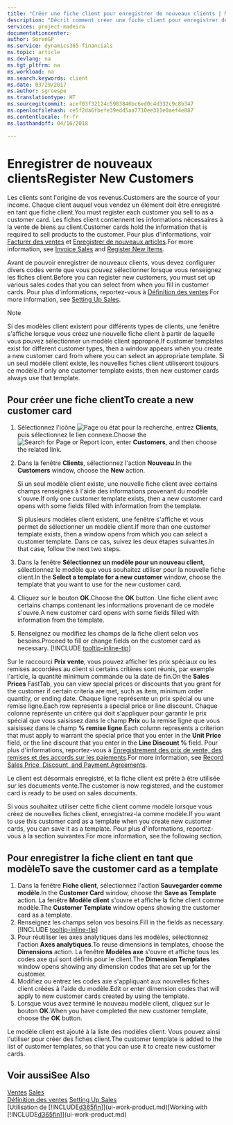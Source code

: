 ```yaml
---
title: "Créer une fiche client pour enregistrer de nouveaux clients | Microsoft Docs"
description: "Décrit comment créer une fiche client pour enregistrer des informations sur chaque nouveau client ou client auquel vous vendez."
services: project-madeira
documentationcenter: 
author: SorenGP
ms.service: dynamics365-financials
ms.topic: article
ms.devlang: na
ms.tgt_pltfrm: na
ms.workload: na
ms.search.keywords: client
ms.date: 03/29/2017
ms.author: sgroespe
ms.translationtype: HT
ms.sourcegitcommit: acef03f32124c5983846bc6ed0c4d332c9c8b347
ms.openlocfilehash: ce5f2da6fbefe39edd5aa7710ee311e0aef4e887
ms.contentlocale: fr-fr
ms.lasthandoff: 04/16/2018

---
```

# <a name="register-new-customers"></a><span data-ttu-id="e4c5a-103">Enregistrer de nouveaux clients</span><span class="sxs-lookup"><span data-stu-id="e4c5a-103">Register New Customers</span></span>
<span data-ttu-id="e4c5a-104">Les clients sont l'origine de vos revenus.</span><span class="sxs-lookup"><span data-stu-id="e4c5a-104">Customers are the source of your income.</span></span> <span data-ttu-id="e4c5a-105">Chaque client auquel vous vendez un élément doit être enregistré en tant que fiche client.</span><span class="sxs-lookup"><span data-stu-id="e4c5a-105">You must register each customer you sell to as a customer card.</span></span> <span data-ttu-id="e4c5a-106">Les fiches client contiennent les informations nécessaires à la vente de biens au client.</span><span class="sxs-lookup"><span data-stu-id="e4c5a-106">Customer cards hold the information that is required to sell products to the customer.</span></span> <span data-ttu-id="e4c5a-107">Pour plus d'informations, voir [Facturer des ventes](sales-how-invoice-sales.md) et [Enregistrer de nouveaux articles](inventory-how-register-new-items.md).</span><span class="sxs-lookup"><span data-stu-id="e4c5a-107">For more information, see [Invoice Sales](sales-how-invoice-sales.md) and [Register New Items](inventory-how-register-new-items.md).</span></span>  

<span data-ttu-id="e4c5a-108">Avant de pouvoir enregistrer de nouveaux clients, vous devez configurer divers codes vente que vous pouvez sélectionner lorsque vous renseignez les fiches client.</span><span class="sxs-lookup"><span data-stu-id="e4c5a-108">Before you can register new customers, you must set up various sales codes that you can select from when you fill in customer cards.</span></span> <span data-ttu-id="e4c5a-109">Pour plus d'informations, reportez-vous à [Définition des ventes](sales-setup-sales.md).</span><span class="sxs-lookup"><span data-stu-id="e4c5a-109">For more information, see [Setting Up Sales](sales-setup-sales.md).</span></span>

> [!NOTE]  
>   <span data-ttu-id="e4c5a-110">Si des modèles client existent pour différents types de clients, une fenêtre s'affiche lorsque vous créez une nouvelle fiche client à partir de laquelle vous pouvez sélectionner un modèle client approprié.</span><span class="sxs-lookup"><span data-stu-id="e4c5a-110">If customer templates exist for different customer types, then a window appears when you create a new customer card from where you can select an appropriate template.</span></span> <span data-ttu-id="e4c5a-111">Si un seul modèle client existe, les nouvelles fiches client utiliseront toujours ce modèle.</span><span class="sxs-lookup"><span data-stu-id="e4c5a-111">If only one customer template exists, then new customer cards always use that template.</span></span>

## <a name="to-create-a-new-customer-card"></a><span data-ttu-id="e4c5a-112">Pour créer une fiche client</span><span class="sxs-lookup"><span data-stu-id="e4c5a-112">To create a new customer card</span></span>
1. <span data-ttu-id="e4c5a-113">Sélectionnez l'icône ![Page ou état pour la recherche](media/ui-search/search_small.png "icône Page ou état pour la recherche"), entrez **Clients**, puis sélectionnez le lien connexe.</span><span class="sxs-lookup"><span data-stu-id="e4c5a-113">Choose the ![Search for Page or Report](media/ui-search/search_small.png "Search for Page or Report icon") icon, enter **Customers**, and then choose the related link.</span></span>  
2. <span data-ttu-id="e4c5a-114">Dans la fenêtre **Clients**, sélectionnez l'action **Nouveau**.</span><span class="sxs-lookup"><span data-stu-id="e4c5a-114">In the **Customers** window, choose the **New** action.</span></span>

    <span data-ttu-id="e4c5a-115">Si un seul modèle client existe, une nouvelle fiche client avec certains champs renseignés à l'aide des informations provenant du modèle s'ouvre.</span><span class="sxs-lookup"><span data-stu-id="e4c5a-115">If only one customer template exists, then a new customer card opens with some fields filled with information from the template.</span></span>

    <span data-ttu-id="e4c5a-116">Si plusieurs modèles client existent, une fenêtre s'affiche et vous permet de sélectionner un modèle client.</span><span class="sxs-lookup"><span data-stu-id="e4c5a-116">If more than one customer template exists, then a window opens from which you can select a customer template.</span></span> <span data-ttu-id="e4c5a-117">Dans ce cas, suivez les deux étapes suivantes.</span><span class="sxs-lookup"><span data-stu-id="e4c5a-117">In that case, follow the next two steps.</span></span>
3. <span data-ttu-id="e4c5a-118">Dans la fenêtre **Sélectionnez un modèle pour un nouveau client**, sélectionnez le modèle que vous souhaitez utiliser pour la nouvelle fiche client.</span><span class="sxs-lookup"><span data-stu-id="e4c5a-118">In the **Select a template for a new customer** window, choose the template that you want to use for the new customer card.</span></span>
4. <span data-ttu-id="e4c5a-119">Cliquez sur le bouton **OK**.</span><span class="sxs-lookup"><span data-stu-id="e4c5a-119">Choose the **OK** button.</span></span> <span data-ttu-id="e4c5a-120">Une fiche client avec certains champs contenant les informations provenant de ce modèle s'ouvre.</span><span class="sxs-lookup"><span data-stu-id="e4c5a-120">A new customer card opens with some fields filled with information from the template.</span></span>  
5. <span data-ttu-id="e4c5a-121">Renseignez ou modifiez les champs de la fiche client selon vos besoins.</span><span class="sxs-lookup"><span data-stu-id="e4c5a-121">Proceed to fill or change fields on the customer card as necessary.</span></span> [!INCLUDE [tooltip-inline-tip](includes/tooltip-inline-tip_md.md)]

<span data-ttu-id="e4c5a-122">Sur le raccourci **Prix vente**, vous pouvez afficher les prix spéciaux ou les remises accordées au client si certains critères sont réunis, par exemple l'article, la quantité minimum commande ou la date de fin.</span><span class="sxs-lookup"><span data-stu-id="e4c5a-122">On the **Sales Prices** FastTab, you can view special prices or discounts that you grant for the customer if certain criteria are met, such as item, minimum order quantity, or ending date.</span></span> <span data-ttu-id="e4c5a-123">Chaque ligne représente un prix spécial ou une remise ligne.</span><span class="sxs-lookup"><span data-stu-id="e4c5a-123">Each row represents a special price or line discount.</span></span> <span data-ttu-id="e4c5a-124">Chaque colonne représente un critère qui doit s'appliquer pour garantir le prix spécial que vous saisissez dans le champ **Prix** ou la remise ligne que vous saisissez dans le champ **% remise ligne**.</span><span class="sxs-lookup"><span data-stu-id="e4c5a-124">Each column represents a criterion that must apply to warrant the special price that you enter in the **Unit Price** field, or the line discount that you enter in the **Line Discount %** field.</span></span> <span data-ttu-id="e4c5a-125">Pour plus d'informations, reportez-vous à [Enregistrement des prix de vente, des remises et des accords sur les paiements](sales-how-record-sales-price-discount-payment-agreements.md).</span><span class="sxs-lookup"><span data-stu-id="e4c5a-125">For more information, see [Record Sales Price, Discount, and Payment Agreements](sales-how-record-sales-price-discount-payment-agreements.md).</span></span>

<span data-ttu-id="e4c5a-126">Le client est désormais enregistré, et la fiche client est prête à être utilisée sur les documents vente.</span><span class="sxs-lookup"><span data-stu-id="e4c5a-126">The customer is now registered, and the customer card is ready to be used on sales documents.</span></span>

<span data-ttu-id="e4c5a-127">Si vous souhaitez utiliser cette fiche client comme modèle lorsque vous créez de nouvelles fiches client, enregistrez-la comme modèle.</span><span class="sxs-lookup"><span data-stu-id="e4c5a-127">If you want to use this customer card as a template when you create new customer cards, you can save it as a template.</span></span> <span data-ttu-id="e4c5a-128">Pour plus d'informations, reportez-vous à la section suivantes.</span><span class="sxs-lookup"><span data-stu-id="e4c5a-128">For more information, see the following section.</span></span>

## <a name="to-save-the-customer-card-as-a-template"></a><span data-ttu-id="e4c5a-129">Pour enregistrer la fiche client en tant que modèle</span><span class="sxs-lookup"><span data-stu-id="e4c5a-129">To save the customer card as a template</span></span>
1. <span data-ttu-id="e4c5a-130">Dans la fenêtre **Fiche client**, sélectionnez l'action **Sauvegarder comme modèle**.</span><span class="sxs-lookup"><span data-stu-id="e4c5a-130">In the **Customer Card** window, choose the **Save as Template** action.</span></span> <span data-ttu-id="e4c5a-131">La fenêtre **Modèle client** s'ouvre et affiche la fiche client comme modèle.</span><span class="sxs-lookup"><span data-stu-id="e4c5a-131">The **Customer Template** window opens showing the customer card as a template.</span></span>
2. <span data-ttu-id="e4c5a-132">Renseignez les champs selon vos besoins.</span><span class="sxs-lookup"><span data-stu-id="e4c5a-132">Fill in the fields as necessary.</span></span> [!INCLUDE [tooltip-inline-tip](includes/tooltip-inline-tip_md.md)]
3. <span data-ttu-id="e4c5a-133">Pour réutiliser les axes analytiques dans les modèles, sélectionnez l'action **Axes analytiques**.</span><span class="sxs-lookup"><span data-stu-id="e4c5a-133">To reuse dimensions in templates, choose the **Dimensions** action.</span></span> <span data-ttu-id="e4c5a-134">La fenêtre **Modèles axe** s'ouvre et affiche tous les codes axe qui sont définis pour le client.</span><span class="sxs-lookup"><span data-stu-id="e4c5a-134">The **Dimension Templates** window opens showing any dimension codes that are set up for the customer.</span></span>
4. <span data-ttu-id="e4c5a-135">Modifiez ou entrez les codes axe s'appliquant aux nouvelles fiches client créées à l'aide du modèle.</span><span class="sxs-lookup"><span data-stu-id="e4c5a-135">Edit or enter dimension codes that will apply to new customer cards created by using the template.</span></span>  
5. <span data-ttu-id="e4c5a-136">Lorsque vous avez terminé le nouveau modèle client, cliquez sur le bouton **OK**.</span><span class="sxs-lookup"><span data-stu-id="e4c5a-136">When you have completed the new customer template, choose the **OK** button.</span></span>

<span data-ttu-id="e4c5a-137">Le modèle client est ajouté à la liste des modèles client. Vous pouvez ainsi l'utiliser pour créer des fiches client.</span><span class="sxs-lookup"><span data-stu-id="e4c5a-137">The customer template is added to the list of customer templates, so that you can use it to create new customer cards.</span></span>

## <a name="see-also"></a><span data-ttu-id="e4c5a-138">Voir aussi</span><span class="sxs-lookup"><span data-stu-id="e4c5a-138">See Also</span></span>
<span data-ttu-id="e4c5a-139">[Ventes](sales-manage-sales.md)  </span><span class="sxs-lookup"><span data-stu-id="e4c5a-139">[Sales](sales-manage-sales.md)  </span></span>  
<span data-ttu-id="e4c5a-140">[Définition des ventes](sales-setup-sales.md)  </span><span class="sxs-lookup"><span data-stu-id="e4c5a-140">[Setting Up Sales](sales-setup-sales.md)  </span></span>  
<span data-ttu-id="e4c5a-141">[Utilisation de [!INCLUDE[d365fin](includes/d365fin_md.md)]](ui-work-product.md)</span><span class="sxs-lookup"><span data-stu-id="e4c5a-141">[Working with [!INCLUDE[d365fin](includes/d365fin_md.md)]](ui-work-product.md)</span></span>

